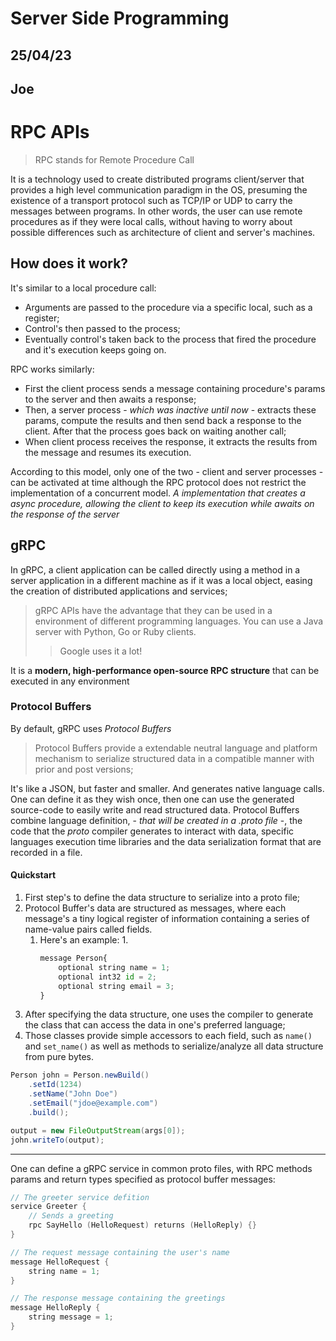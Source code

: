 # Server Side Programming

## 25/04/23

## Joe

# RPC APIs

> RPC stands for Remote Procedure Call

It is a technology used to create distributed programs client/server that provides a high level communication paradigm in the OS, presuming the existence of a transport protocol such as TCP/IP or UDP to carry the messages between programs.
In other words, the user can use remote procedures as if they were local calls, without having to worry about possible differences such as architecture of client and server's machines.

## How does it work?

It's similar to a local procedure call:

- Arguments are passed to the procedure via a specific local, such as a register;
- Control's then passed to the process;
- Eventually control's taken back to the process that fired the procedure and it's execution keeps going on.

RPC works similarly:

- First the client process sends a message containing procedure's params to the server and then awaits a response;
- Then, a server process - _which was inactive until now_ - extracts these params, compute the results and then send back a response to the client. After that the process goes back on waiting another call;
- When client process receives the response, it extracts the results from the message and resumes its execution.

According to this model, only one of the two - client and server processes - can be activated at time although the RPC protocol does not restrict the implementation of a concurrent model. _A implementation that creates a async procedure, allowing the client to keep its execution while awaits on the response of the server_

## gRPC

In gRPC, a client application can be called directly using a method in a server application in a different machine as if it was a local object, easing the creation of distributed applications and services;

> gRPC APIs have the advantage that they can be used in a environment of different programming languages. You can use a Java server with Python, Go or Ruby clients.
>
> > Google uses it a lot!

It is a **modern, high-performance open-source RPC structure** that can be executed in any environment

### Protocol Buffers

By default, gRPC uses _Protocol Buffers_

> Protocol Buffers provide a extendable neutral language and platform mechanism to serialize structured data in a compatible manner with prior and post versions;

It's like a JSON, but faster and smaller. And generates native language calls.
One can define it as they wish once, then one can use the generated source-code to easily write and read structured data.
Protocol Buffers combine language definition, - _that will be created in a .proto file_ -, the code that the _proto_ compiler generates to interact with data, specific languages execution time libraries and the data serialization format that are recorded in a file.

#### Quickstart

1. First step's to define the data structure to serialize into a proto file;
2. Protocol Buffer's data are structured as messages, where each message's a tiny logical register of information containing a series of name-value pairs called fields.
   1. Here's an example:
      1.
      ```python
      message Person{
          optional string name = 1;
          optional int32 id = 2;
          optional string email = 3;
      }
      ```
3. After specifying the data structure, one uses the compiler to generate the class that can access the data in one's preferred language;
4. Those classes provide simple accessors to each field, such as `name()` and `set_name()` as well as methods to serialize/analyze all data structure from pure bytes.

```java
Person john = Person.newBuild()
    .setId(1234)
    .setName("John Doe")
    .setEmail("jdoe@example.com")
    .build();

output = new FileOutputStream(args[0]);
john.writeTo(output);
```

---

One can define a gRPC service in common proto files, with RPC methods params and return types specified as protocol buffer messages:

```c++
// The greeter service defition
service Greeter {
    // Sends a greeting
    rpc SayHello (HelloRequest) returns (HelloReply) {}
}

// The request message containing the user's name
message HelloRequest {
    string name = 1;
}

// The response message containing the greetings
message HelloReply {
    string message = 1;
}
```
